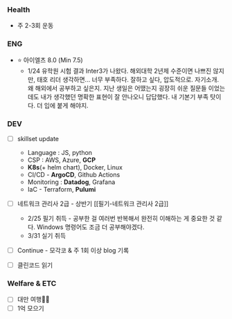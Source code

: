 ### Health

- 주 2-3회 운동
### ENG

- ⭐️ 아이엘츠 8.0 (Min 7.5)
	- 1/24 유학원 시험 결과 Inter3가 나왔다. 해외대학 2년제 수준이면 나쁘진 않지만, 태호 리더 생각하면... 너무 부족하다. 잘하고 싶다, 압도적으로. 자기소개. 왜 해외에서 공부하고 싶은지. 지난 생일은 어땠는지 굉장히 쉬운 질문들 이었는데도 내가 생각했던 명확한 표현이 잘 안나오니 답답했다. 내 기본기 부족 탓이다. 더 입에 붙게 해야지.

### DEV

- [ ] skillset update
	- Language : JS, python 
	- CSP : AWS, Azure, **GCP**
	- **K8s**(+ helm chart), Docker, Linux
	- CI/CD - **ArgoCD**, Github Actions
	- Monitoring : **Datadog**, Grafana
	- IaC - Terraform, **Pulumi**

- [ ] 네트워크 관리사 2급 - 상반기 [[필기-네트워크 관리사 2급]]
	- 2/25 필기 취득 - 공부한 걸 여러번 반복해서 완전히 이해하는 게 중요한 것 같다. Windows 명령어도 조금 더 공부해야겠다.
	- 3/31 실기 취득
- [ ] Continue - 모각코 & 주 1회 이상 blog 기록
- [ ] 클린코드 읽기

### Welfare & ETC

- [ ] 대만 여행🤭💕
- [ ] 1억 모으기
